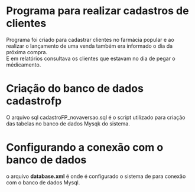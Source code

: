 # Programa para realizar cadastros de clientes
Programa foi criado para cadastrar clientes no farmácia popular e ao realizar o lançamento de uma venda também era informado o dia da próxima compra.  
E em relatórios consultava os clientes que estavam no dia de pegar o médicamento.

# Criação do banco de dados cadastrofp

O arquivo sql cadastroFP_novaversao.sql é o script utilizado para criação das tabelas no banco de dados Mysqk do sistema.

# Configurando a conexão com o banco de dados
o arquivo **database.xml** é onde é configurado o sistema de para conexão com o banco de dados Mysql.

